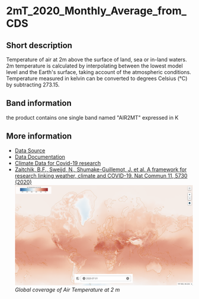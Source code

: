 # 2mT_2020_Monthly_Average_from_CDS

## Short description
Temperature of air at 2m above the surface of land, sea or in-land waters. 2m temperature is calculated by interpolating between the lowest model level and the Earth's surface, taking account of the atmospheric conditions. Temperature measured in kelvin can be converted to degrees Celsius (°C) by subtracting 273.15.
## Band information
the product contains one single band named "AIR2MT" expressed in K

## More information
- [Data Source](https://cds.climate.copernicus.eu/cdsapp#!/dataset/reanalysis-era5-land-monthly-means?tab=overview)
- [Data Documentation](https://confluence.ecmwf.int/display/CKB/ERA5-Land%3A+data+documentation)
- [Climate Data for Covid-19 research](https://climate.copernicus.eu/climate-information-support-covid-19-research)
- [Zaitchik, B.F., Sweijd, N., Shumake-Guillemot, J. et al. A framework for research linking weather, climate and COVID-19. Nat Commun 11, 5730 (2020)](https://doi.org/10.1038/s41467-020-19546-7)
![Air Temperature at 2 m from CDS](Air2mT.PNG)
*Global coverage of Air Temperature at 2 m*